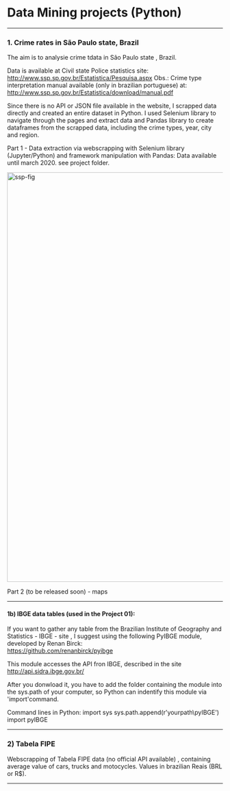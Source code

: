 # Data  Mining projects  (Python)

------------------------------------------------------------------------------
### 1. Crime rates in São Paulo state, Brazil

The aim is to analysie crime tdata in São Paulo state , Brazil.

Data is available at Civil state Police statistics site:  http://www.ssp.sp.gov.br/Estatistica/Pesquisa.aspx
Obs.: Crime type interpretation manual available (only in brazilian  portuguese) at:  http://www.ssp.sp.gov.br/Estatistica/download/manual.pdf

Since there is no API or JSON file available in the website, I scrapped data directly and created an entire dataset in Python. I used Selenium library to navigate through the pages and extract data and Pandas library to create dataframes from the scrapped data, including the crime types, year, city and region.


Part 1 - Data extraction via webscrapping with Selenium library (Jupyter/Python) and framework manipulation with Pandas:
 Data available until march 2020. see project folder. 
 
 <img width="956" alt="ssp-fig" src="https://user-images.githubusercontent.com/52055874/80321175-6c2d5600-87f1-11ea-9642-dbb6e8671ee3.png">

Part 2 (to be released soon) - maps

-----------------------------------------------------------------------------
#### 1b) IBGE data tables (used in the Project 01):  

If you want to gather any table from the Brazilian Institute of Geography and Statistics - IBGE - site , I suggest using the following PyIBGE module, developed by Renan Birck:  
https://github.com/renanbirck/pyibge

This module accesses the API fron IBGE, described in the site http://api.sidra.ibge.gov.br/ 

After you donwload it, you have to add the folder containing the module into the sys.path of your computer, so Python can indentify this module  via 'import'command.

Command lines in Python:
      import sys
      sys.path.append(r'yourpath\pyIBGE')
      import pyIBGE

-----------------------------------------------------------------------------
### 2) Tabela FIPE   

Webscrapping of Tabela FIPE data (no official  API available) , containing  average value of cars, trucks and motocycles. Values in brazilian Reais (BRL or R$).

-----------------------------------------------------------------------------


